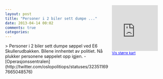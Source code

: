```yaml
---
layout: post
title: "Personer i 2 biler sett dumpe ..."
date: 2013-04-14 00:02
comments: true
categories: 
---
```

<div style="float:right; margin:5px; position:relative;top:-130px;"><iframe width="150" height="150" frameborder="0" scrolling="no" marginheight="0" marginwidth="0" src="http://maps.google.com/maps?q=Skullerudbakken,+Oslo&hl=no&t=m&z=14&output=embed&iwloc=&"></iframe><br/><small><a href="http://maps.google.com/maps?q=Skullerudbakken,+Oslo&hl=no&t=m&z=14&source=embed&iwloc=A" style="color:#0000FF;text-align:left" target="_new">Vis st&oslash;rre kart</a></small></div>
> Personer i 2 biler sett dumpe søppel ved E6 Skullerudbakken. Bilene innhentet av politiet. Nå plukker personene søppelet opp igjen.
- [Operasjonssentralen](http://twitter.com/oslopolitiops/statuses/323511697665048576)
